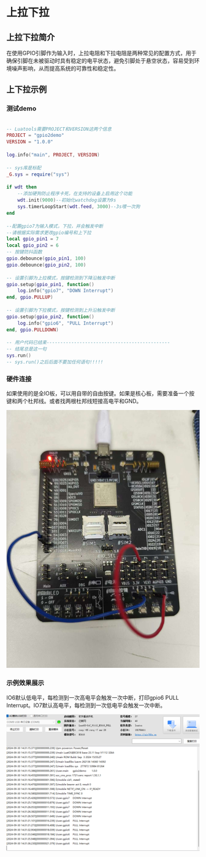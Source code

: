 # 上拉下拉

## 上拉下拉简介

在使用GPIO引脚作为输入时，上拉电阻和下拉电阻是两种常见的配置方式，用于确保引脚在未被驱动时具有稳定的电平状态，避免引脚处于悬空状态，容易受到环境噪声影响，从而提高系统的可靠性和稳定性。

## 上下拉示例

### 测试demo

```lua

-- Luatools需要PROJECT和VERSION这两个信息
PROJECT = "gpio2demo"
VERSION = "1.0.0"

log.info("main", PROJECT, VERSION)

-- sys库是标配
_G.sys = require("sys")

if wdt then
    --添加硬狗防止程序卡死，在支持的设备上启用这个功能
    wdt.init(9000)--初始化watchdog设置为9s
    sys.timerLoopStart(wdt.feed, 3000)--3s喂一次狗
end

--配置gpio7为输入模式，下拉，并会触发中断
--请根据实际需求更改gpio编号和上下拉
local gpio_pin1 = 7
local gpio_pin2 = 6
-- 按键防抖函数
gpio.debounce(gpio_pin1, 100)
gpio.debounce(gpio_pin2, 100)

-- 设置引脚为上拉模式，按键检测到下降沿触发中断
gpio.setup(gpio_pin1, function()
    log.info("gpio7", "DOWN Interrupt")
end, gpio.PULLUP)

-- 设置引脚为下拉模式，按键检测到上升沿触发中断
gpio.setup(gpio_pin2, function()
    log.info("gpio6", "PULL Interrupt")
end, gpio.PULLDOWN)

-- 用户代码已结束---------------------------------------------
-- 结尾总是这一句
sys.run()
-- sys.run()之后后面不要加任何语句!!!!!

```
### 硬件连接

如果使用的是全IO板，可以用自带的自由按键。如果是核心板，需要准备一个按键和两个杜邦线。或者找两根杜邦线短接高电平和GND。

![aaa](./image/inputjiexian1.jpg)

### 示例效果展示

IO6默认低电平，每检测到一次高电平会触发一次中断，打印gpio6 PULL Interrupt。IO7默认高电平，每检测到一次低电平会触发一次中断。

![bb](./image/pullResultDisplay.png)
